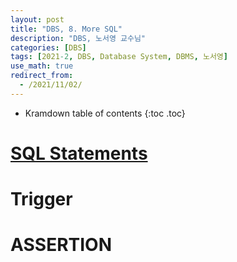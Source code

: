 ```yaml
---
layout: post
title: "DBS, 8. More SQL"
description: "DBS, 노서영 교수님"
categories: [DBS]
tags: [2021-2, DBS, Database System, DBMS, 노서영]
use_math: true
redirect_from:
  - /2021/11/02/
---
```


* Kramdown table of contents
{:toc .toc}   

# [SQL Statements](https://dev.mysql.com/doc/refman/8.0/en/sql-data-definition-statements.html)


# Trigger

# ASSERTION
